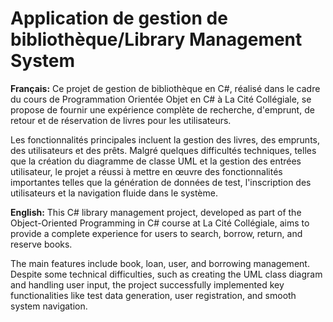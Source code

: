 # Application de gestion de bibliothèque/Library Management System
**Français:**
Ce projet de gestion de bibliothèque en C#, réalisé dans le cadre du cours de Programmation Orientée Objet en C# à La Cité Collégiale, se propose de fournir une expérience complète de recherche, d'emprunt, de retour et de réservation de livres pour les utilisateurs. 

Les fonctionnalités principales incluent la gestion des livres, des emprunts, des utilisateurs et des prêts. Malgré quelques difficultés techniques, telles que la création du diagramme de classe UML et la gestion des entrées utilisateur, le projet a réussi à mettre en œuvre des fonctionnalités importantes telles que la génération de données de test, l'inscription des utilisateurs et la navigation fluide dans le système.

**English:**
This C# library management project, developed as part of the Object-Oriented Programming in C# course at La Cité Collégiale, aims to provide a complete experience for users to search, borrow, return, and reserve books. 

The main features include book, loan, user, and borrowing management. Despite some technical difficulties, such as creating the UML class diagram and handling user input, the project successfully implemented key functionalities like test data generation, user registration, and smooth system navigation.
